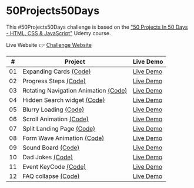 # 50Projects50Days

This #50Projects50Days challenge is based on the ["50 Projects In 50 Days - HTML, CSS & JavaScript"](https://www.udemy.com/course/50-projects-50-days/) Udemy course.

Live Website 👉 [Challenge Website](https://geraldelorm.github.io/50projects50days/)

|  #  | Project                                                                                                                     | Live Demo                                                                                         |
| :-: | --------------------------------------------------------------------------------------------------------------------------- | ------------------------------------------------------------------------------------------------- |
| 01  | Expanding Cards [(Code)](https://github.com/geraldelorm/50projects50days/tree/main/Day-1-expanding-cards)                   | [Live Demo](https://geraldelorm.github.io/50projects50days/Day-1-expanding-cards/index.html)      |
| 02  | Progress Steps [(Code)](https://github.com/geraldelorm/50projects50days/tree/main/Day-2-progress-steps)                     | [Live Demo](https://geraldelorm.github.io/50projects50days/Day-2-progress-steps/index.html)       |
| 03  | Rotating Navigation Animation [(Code)](https://github.com/geraldelorm/50projects50days/tree/main/Day-3-rotating-navigation) | [Live Demo](https://geraldelorm.github.io/50projects50days/Day-3-rotating-navigation/index.html)  |
| 04  | Hidden Search widget [(Code)](https://github.com/geraldelorm/50projects50days/tree/main/Day-4-hidden-search-widget)         | [Live Demo](https://geraldelorm.github.io/50projects50days/Day-4-hidden-search-widget/index.html) |
| 05  | Blurry Loading [(Code)](https://github.com/geraldelorm/50projects50days/tree/main/Day-5-blurry-loading)                     | [Live Demo](https://geraldelorm.github.io/50projects50days/Day-5-blurry-loading/index.html)       |
| 06  | Scroll Animation [(Code)](https://github.com/geraldelorm/50projects50days/tree/main/Day-6-scroll-animation)                 | [Live Demo](https://geraldelorm.github.io/50projects50days/Day-6-scroll-animation/index.html)     |
| 07  | Split Landing Page [(Code)](https://github.com/geraldelorm/50projects50days/tree/main/Day-7-split-landing-page)             | [Live Demo](https://geraldelorm.github.io/50projects50days/Day-7-split-landing-page/index.html)   |
| 08  | Form Wave Animation [(Code)](https://github.com/geraldelorm/50projects50days/tree/main/Day-8-form-wave-animation)           | [Live Demo](https://geraldelorm.github.io/50projects50days/Day-8-form-wave-animation/index.html)  |
| 09  | Sound Board [(Code)](https://github.com/geraldelorm/50projects50days/tree/main/Day-9-sound-board)                           | [Live Demo](https://geraldelorm.github.io/50projects50days/Day-9-sound-board/index.html)          |
| 10  | Dad Jokes [(Code)](https://github.com/geraldelorm/50projects50days/tree/main/Day-10-dad-jokes)                              | [Live Demo](https://geraldelorm.github.io/50projects50days/Day-10-dad-jokes/index.html)           |
| 11  | Event KeyCode [(Code)](https://github.com/geraldelorm/50projects50days/tree/main/Day-11-event-keycodes)                     | [Live Demo](https://geraldelorm.github.io/50projects50days/Day-11-event-keycodes/index.html)      |
| 12  | FAQ collapse [(Code)](https://github.com/geraldelorm/50projects50days/tree/main/Day-12-faq-collapse)                        | [Live Demo](https://geraldelorm.github.io/50projects50days/Day-12-faq-collapse/index.html)        |
